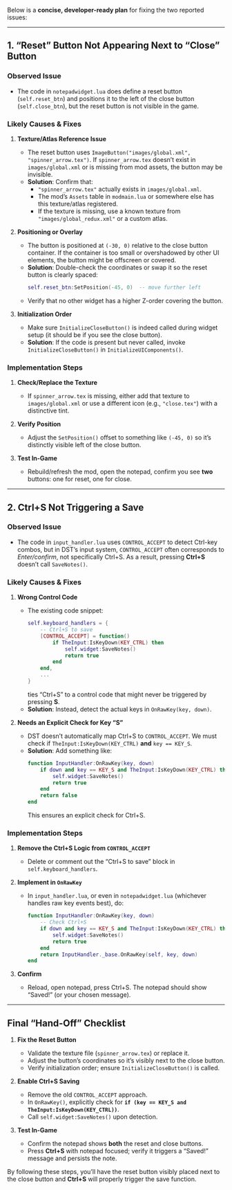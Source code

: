 Below is a **concise, developer-ready plan** for fixing the two reported issues:

---

## 1. **“Reset” Button Not Appearing Next to “Close” Button**

### **Observed Issue**

- The code in `notepadwidget.lua` does define a reset button (`self.reset_btn`) and positions it to the left of the close button (`self.close_btn`), but the reset button is not visible in the game.

### **Likely Causes & Fixes**

1. **Texture/Atlas Reference Issue**  
   - The reset button uses `ImageButton("images/global.xml", "spinner_arrow.tex")`. If `spinner_arrow.tex` doesn’t exist in `images/global.xml` or is missing from mod assets, the button may be invisible.
   - **Solution**: Confirm that:
     - `"spinner_arrow.tex"` actually exists in `images/global.xml`.  
     - The mod’s `Assets` table in `modmain.lua` or somewhere else has this texture/atlas registered.  
     - If the texture is missing, use a known texture from `"images/global_redux.xml"` or a custom atlas.

2. **Positioning or Overlay**  
   - The button is positioned at `(-30, 0)` relative to the close button container. If the container is too small or overshadowed by other UI elements, the button might be offscreen or covered.
   - **Solution**: Double-check the coordinates or swap it so the reset button is clearly spaced:
     ```lua
     self.reset_btn:SetPosition(-45, 0)  -- move further left
     ```
   - Verify that no other widget has a higher Z-order covering the button.

3. **Initialization Order**  
   - Make sure `InitializeCloseButton()` is indeed called during widget setup (it should be if you see the close button).
   - **Solution**: If the code is present but never called, invoke `InitializeCloseButton()` in `InitializeUIComponents()`.

### **Implementation Steps**

1. **Check/Replace the Texture**  
   - If `spinner_arrow.tex` is missing, either add that texture to `images/global.xml` or use a different icon (e.g., `"close.tex"`) with a distinctive tint.

2. **Verify Position**  
   - Adjust the `SetPosition()` offset to something like `(-45, 0)` so it’s distinctly visible left of the close button.

3. **Test In-Game**  
   - Rebuild/refresh the mod, open the notepad, confirm you see **two** buttons: one for reset, one for close.

---

## 2. **Ctrl+S Not Triggering a Save**

### **Observed Issue**

- The code in `input_handler.lua` uses `CONTROL_ACCEPT` to detect Ctrl-key combos, but in DST’s input system, `CONTROL_ACCEPT` often corresponds to *Enter/confirm*, not specifically Ctrl+S. As a result, pressing **Ctrl+S** doesn’t call `SaveNotes()`.

### **Likely Causes & Fixes**

1. **Wrong Control Code**  
   - The existing code snippet:
     ```lua
     self.keyboard_handlers = {
         -- Ctrl+S to save
         [CONTROL_ACCEPT] = function()
             if TheInput:IsKeyDown(KEY_CTRL) then
                 self.widget:SaveNotes()
                 return true
             end
         end,
         ...
     }
     ```
     ties “Ctrl+S” to a control code that might never be triggered by pressing **S**.  
   - **Solution**: Instead, detect the actual keys in `OnRawKey(key, down)`.

2. **Needs an Explicit Check for Key “S”**  
   - DST doesn’t automatically map Ctrl+S to `CONTROL_ACCEPT`. We must check if `TheInput:IsKeyDown(KEY_CTRL)` **and** `key == KEY_S`.
   - **Solution**: Add something like:
     ```lua
     function InputHandler:OnRawKey(key, down)
         if down and key == KEY_S and TheInput:IsKeyDown(KEY_CTRL) then
             self.widget:SaveNotes()
             return true
         end
         return false
     end
     ```
     This ensures an explicit check for Ctrl+S.

### **Implementation Steps**

1. **Remove the Ctrl+S Logic from `CONTROL_ACCEPT`**  
   - Delete or comment out the “Ctrl+S to save” block in `self.keyboard_handlers`.

2. **Implement in `OnRawKey`**  
   - In `input_handler.lua`, or even in `notepadwidget.lua` (whichever handles raw key events best), do:
     ```lua
     function InputHandler:OnRawKey(key, down)
         -- Check Ctrl+S
         if down and key == KEY_S and TheInput:IsKeyDown(KEY_CTRL) then
             self.widget:SaveNotes()
             return true
         end
         return InputHandler._base.OnRawKey(self, key, down)
     end
     ```
3. **Confirm**  
   - Reload, open notepad, press Ctrl+S. The notepad should show “Saved!” (or your chosen message).

---

## Final “Hand-Off” Checklist

1. **Fix the Reset Button**  
   - Validate the texture file (`spinner_arrow.tex`) or replace it.  
   - Adjust the button’s coordinates so it’s visibly next to the close button.  
   - Verify initialization order; ensure `InitializeCloseButton()` is called.

2. **Enable Ctrl+S Saving**  
   - Remove the old `CONTROL_ACCEPT` approach.  
   - In `OnRawKey()`, explicitly check for **`if (key == KEY_S and TheInput:IsKeyDown(KEY_CTRL))`**.  
   - Call `self.widget:SaveNotes()` upon detection.

3. **Test In-Game**  
   - Confirm the notepad shows **both** the reset and close buttons.  
   - Press **Ctrl+S** with notepad focused; verify it triggers a “Saved!” message and persists the note.

By following these steps, you’ll have the reset button visibly placed next to the close button and **Ctrl+S** will properly trigger the save function.